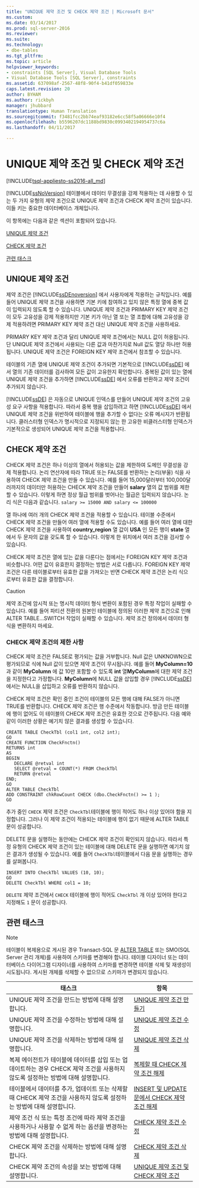 ```yaml
---
title: "UNIQUE 제약 조건 및 CHECK 제약 조건 | Microsoft 문서"
ms.custom: 
ms.date: 03/14/2017
ms.prod: sql-server-2016
ms.reviewer: 
ms.suite: 
ms.technology:
- dbe-tables
ms.tgt_pltfrm: 
ms.topic: article
helpviewer_keywords:
- constraints [SQL Server], Visual Database Tools
- Visual Database Tools [SQL Server], constraints
ms.assetid: 637098af-2567-48f8-90f4-b41df059833e
caps.latest.revision: 20
author: BYHAM
ms.author: rickbyh
manager: jhubbard
translationtype: Human Translation
ms.sourcegitcommit: f3481fcc2bb74eaf93182e6cc58f5a06666e10f4
ms.openlocfilehash: b5596207dc1188bd9830c0993402194954737c6a
ms.lasthandoff: 04/11/2017

---
```

# <a name="unique-constraints-and-check-constraints"></a>UNIQUE 제약 조건 및 CHECK 제약 조건
[!INCLUDE[tsql-appliesto-ss2016-all_md](../../includes/tsql-appliesto-ss2016-all-md.md)]

  [!INCLUDE[ssNoVersion](../../includes/ssnoversion-md.md)] 테이블에서 데이터 무결성을 강제 적용하는 데 사용할 수 있는 두 가지 유형의 제약 조건으로 UNIQUE 제약 조건과 CHECK 제약 조건이 있습니다. 이들 키는 중요한 데이터베이스 개체입니다.  
  
 이 항목에는 다음과 같은 섹션이 포함되어 있습니다.  
  
 [UNIQUE 제약 조건](#Unique)  
  
 [CHECK 제약 조건](#Check)  
  
 [관련 태스크](#Tasks)  
  
##  <a name="Unique"></a> UNIQUE 제약 조건  
 제약 조건은 [!INCLUDE[ssDEnoversion](../../includes/ssdenoversion-md.md)] 에서 사용자에게 적용하는 규칙입니다. 예를 들어 UNIQUE 제약 조건을 사용하면 기본 키에 참여하고 있지 않은 특정 열에 중복 값이 입력되지 않도록 할 수 있습니다. UNIQUE 제약 조건과 PRIMARY KEY 제약 조건이 모두 고유성을 강제 적용하지만 기본 키가 아닌 열 또는 열 조합에 대해 고유성을 강제 적용하려면 PRIMARY KEY 제약 조건 대신 UNIQUE 제약 조건을 사용하세요.  
  
 PRIMARY KEY 제약 조건과 달리 UNIQUE 제약 조건에서는 NULL 값이 허용됩니다. 단 UNIQUE 제약 조건에서 사용되는 다른 값과 마찬가지로 Null 값도 열당 하나만 허용됩니다. UNIQUE 제약 조건은 FOREIGN KEY 제약 조건에서 참조할 수 있습니다.  
  
 테이블의 기존 열에 UNIQUE 제약 조건이 추가되면 기본적으로 [!INCLUDE[ssDE](../../includes/ssde-md.md)] 에서 열의 기존 데이터를 검사하여 모든 값이 고유한지 확인합니다. 중복된 값이 있는 열에 UNIQUE 제약 조건을 추가하면 [!INCLUDE[ssDE](../../includes/ssde-md.md)] 에서 오류를 반환하고 제약 조건이 추가되지 않습니다.  
  
 [!INCLUDE[ssDE](../../includes/ssde-md.md)] 은 자동으로 UNIQUE 인덱스를 만들어 UNIQUE 제약 조건의 고유성 요구 사항을 적용합니다. 따라서 중복 행을 삽입하려고 하면 [!INCLUDE[ssDE](../../includes/ssde-md.md)] 에서 UNIQUE 제약 조건을 위반하여 테이블에 행을 추가할 수 없다는 오류 메시지가 반환됩니다. 클러스터형 인덱스가 명시적으로 지정되지 않는 한 고유한 비클러스터형 인덱스가 기본적으로 생성되어 UNIQUE 제약 조건을 적용합니다.  
  
##  <a name="Check"></a> CHECK 제약 조건  
 CHECK 제약 조건은 하나 이상의 열에서 허용되는 값을 제한하여 도메인 무결성을 강제 적용합니다. 논리 연산자에 따라 TRUE 또는 FALSE를 반환하는 논리(부울) 식을 사용하여 CHECK 제약 조건을 만들 수 있습니다. 예를 들어 15,000달러부터 100,000달러까지의 데이터만 허용하는 CHECK 제약 조건을 만들어 **salary** 열의 값 범위를 제한할 수 있습니다. 이렇게 하면 정상 월급 범위를 벗어나는 월급은 입력되지 않습니다. 논리 식은 다음과 같습니다. `salary >= 15000 AND salary <= 100000`  
  
 열 하나에 여러 개의 CHECK 제약 조건을 적용할 수 있습니다. 테이블 수준에서 CHECK 제약 조건을 만들어 여러 열에 적용할 수도 있습니다. 예를 들어 여러 열에 대한 CHECK 제약 조건을 사용하여 **country_region** 열 값이 **USA** 인 모든 행이 **state** 열에서 두 문자의 값을 갖도록 할 수 있습니다. 이렇게 한 위치에서 여러 조건을 검사할 수 있습니다.  
  
 CHECK 제약 조건은 열에 있는 값을 다룬다는 점에서는 FOREIGN KEY 제약 조건과 비슷합니다. 어떤 값이 유효한지 결정하는 방법은 서로 다릅니다. FOREIGN KEY 제약 조건은 다른 테이블로부터 유효한 값을 가져오는 반면 CHECK 제약 조건은 논리 식으로부터 유효한 값을 결정합니다.  
  
> [!CAUTION]  
>  제약 조건에 암시적 또는 명시적 데이터 형식 변환이 포함된 경우 특정 작업이 실패할 수 있습니다. 예를 들어 파티션 전환의 원본인 테이블에 정의된 이러한 제약 조건으로 인해 ALTER TABLE...SWITCH 작업이 실패할 수 있습니다. 제약 조건 정의에서 데이터 형식을 변환하지 마세요.  
  
### <a name="limitations-of-check-constraints"></a>CHECK 제약 조건의 제한 사항  
 CHECK 제약 조건은 FALSE로 평가되는 값을 거부합니다. Null 값은 UNKNOWN으로 평가되므로 식에 Null 값이 있으면 제약 조건이 무시됩니다. 예를 들어 **MyColumn=10** 과 같이 **MyColumn** 에 값 10만 포함할 수 있도록 **int** 열**MyColumn**에 대한 제약 조건을 지정한다고 가정합니다. **MyColumn**에 NULL 값을 삽입할 경우 [!INCLUDE[ssDE](../../includes/ssde-md.md)] 에서는 NULL을 삽입하고 오류를 반환하지 않습니다.  
  
 CHECK 제약 조건은 확인 중인 조건이 테이블의 모든 행에 대해 FALSE가 아니면 TRUE를 반환합니다. CHECK 제약 조건은 행 수준에서 작동합니다. 방금 만든 테이블에 행이 없어도 이 테이블의 CHECK 제약 조건은 유효한 것으로 간주됩니다. 다음 예와 같이 이러한 상황은 예기치 않은 결과를 생성할 수 있습니다.  
  
```  
CREATE TABLE CheckTbl (col1 int, col2 int);  
GO  
CREATE FUNCTION CheckFnctn()  
RETURNS int  
AS   
BEGIN  
   DECLARE @retval int  
   SELECT @retval = COUNT(*) FROM CheckTbl  
   RETURN @retval  
END;  
GO  
ALTER TABLE CheckTbl  
ADD CONSTRAINT chkRowCount CHECK (dbo.CheckFnctn() >= 1 );  
GO  
```  
  
 추가 중인 `CHECK` 제약 조건은 `CheckTbl`테이블에 행이 적어도 하나 이상 있어야 함을 지정합니다. 그러나 이 제약 조건이 적용되는 테이블에 행이 없기 때문에 ALTER TABLE 문이 성공합니다.  
  
 DELETE 문을 실행하는 동안에는 CHECK 제약 조건이 확인되지 않습니다. 따라서 특정 유형의 CHECK 제약 조건이 있는 테이블에 대해 DELETE 문을 실행하면 예기치 않은 결과가 생성될 수 있습니다. 예를 들어 `CheckTbl`테이블에서 다음 문을 실행하는 경우를 살펴봅니다.  
  
```  
INSERT INTO CheckTbl VALUES (10, 10);  
GO  
DELETE CheckTbl WHERE col1 = 10;  
```  
  
 `DELETE` 제약 조건에서 `CHECK` 테이블에 행이 적어도 `CheckTbl` 개 이상 있어야 한다고 지정해도 `1` 문이 성공합니다.  
  
##  <a name="Tasks"></a> 관련 태스크  
  
> [!NOTE]  
>  테이블이 복제용으로 게시된 경우 Transact-SQL 문 [ALTER TABLE](../../t-sql/statements/alter-table-transact-sql.md) 또는 SMO(SQL Server 관리 개체)를 사용하여 스키마를 변경해야 합니다. 테이블 디자이너 또는 데이터베이스 다이어그램 디자이너를 사용하여 스키마를 변경하면 테이블 삭제 및 재생성이 시도됩니다. 게시된 개체를 삭제할 수 없으므로 스키마가 변경되지 않습니다.  
  
|태스크|항목|  
|----------|-----------|  
|UNIQUE 제약 조건을 만드는 방법에 대해 설명합니다.|[UNIQUE 제약 조건 만들기](../../relational-databases/tables/create-unique-constraints.md)|  
|UNIQUE 제약 조건을 수정하는 방법에 대해 설명합니다.|[UNIQUE 제약 조건 수정](../../relational-databases/tables/modify-unique-constraints.md)|  
|UNIQUE 제약 조건을 삭제하는 방법에 대해 설명합니다.|[UNIQUE 제약 조건 삭제](../../relational-databases/tables/delete-unique-constraints.md)|  
|복제 에이전트가 테이블에 데이터를 삽입 또는 업데이트하는 경우 CHECK 제약 조건을 사용하지 않도록 설정하는 방법에 대해 설명합니다.|[복제할 때 CHECK 제약 조건 해제](../../relational-databases/tables/disable-check-constraints-for-replication.md)|  
|테이블에서 데이터를 추가, 업데이트 또는 삭제할 때 CHECK 제약 조건을 사용하지 않도록 설정하는 방법에 대해 설명합니다.|[INSERT 및 UPDATE 문에서 CHECK 제약 조건 해제](../../relational-databases/tables/disable-check-constraints-with-insert-and-update-statements.md)|  
|제약 조건 식 또는 특정 조건에 따라 제약 조건을 사용하거나 사용할 수 없게 하는 옵션을 변경하는 방법에 대해 설명합니다.|[CHECK 제약 조건 수정](../../relational-databases/tables/modify-check-constraints.md)|  
|CHECK 제약 조건을 삭제하는 방법에 대해 설명합니다.|[CHECK 제약 조건 삭제](../../relational-databases/tables/delete-check-constraints.md)|  
|CHECK 제약 조건의 속성을 보는 방법에 대해 설명합니다.|[UNIQUE 제약 조건 및 CHECK 제약 조건](../../relational-databases/tables/unique-constraints-and-check-constraints.md)|  
  
  
